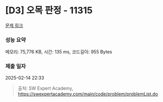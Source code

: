 # [D3] 오목 판정 - 11315 

[문제 링크](https://swexpertacademy.com/main/code/problem/problemDetail.do?contestProbId=AXaSUPYqPYMDFASQ) 

### 성능 요약

메모리: 75,776 KB, 시간: 135 ms, 코드길이: 955 Bytes

### 제출 일자

2025-02-14 22:33



> 출처: SW Expert Academy, https://swexpertacademy.com/main/code/problem/problemList.do